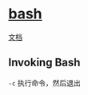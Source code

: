 # [bash](https://www.gnu.org/software/bash/)

[文档](https://www.gnu.org/software/bash/manual/bash.html)

## Invoking Bash

`-c` 执行命令，然后退出
